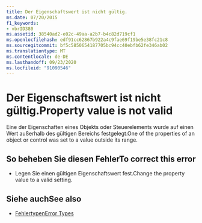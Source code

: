 ```yaml
---
title: Der Eigenschaftswert ist nicht gültig.
ms.date: 07/20/2015
f1_keywords:
- vbrID380
ms.assetid: 38540ad2-e02c-49aa-a2b7-b4c82d719cf1
ms.openlocfilehash: edf91cc62867b922a4c9fae69f19be5e38fc21c8
ms.sourcegitcommit: bf5c5850654187705bc94cc40ebfb62fe346ab02
ms.translationtype: MT
ms.contentlocale: de-DE
ms.lasthandoff: 09/23/2020
ms.locfileid: "91090546"
---
```

# <a name="property-value-is-not-valid"></a><span data-ttu-id="ecd8c-102">Der Eigenschaftswert ist nicht gültig.</span><span class="sxs-lookup"><span data-stu-id="ecd8c-102">Property value is not valid</span></span>

<span data-ttu-id="ecd8c-103">Eine der Eigenschaften eines Objekts oder Steuerelements wurde auf einen Wert außerhalb des gültigen Bereichs festgelegt.</span><span class="sxs-lookup"><span data-stu-id="ecd8c-103">One of the properties of an object or control was set to a value outside its range.</span></span>  
  
## <a name="to-correct-this-error"></a><span data-ttu-id="ecd8c-104">So beheben Sie diesen Fehler</span><span class="sxs-lookup"><span data-stu-id="ecd8c-104">To correct this error</span></span>  
  
- <span data-ttu-id="ecd8c-105">Legen Sie einen gültigen Eigenschaftswert fest.</span><span class="sxs-lookup"><span data-stu-id="ecd8c-105">Change the property value to a valid setting.</span></span>  
  
## <a name="see-also"></a><span data-ttu-id="ecd8c-106">Siehe auch</span><span class="sxs-lookup"><span data-stu-id="ecd8c-106">See also</span></span>

- [<span data-ttu-id="ecd8c-107">Fehlertypen</span><span class="sxs-lookup"><span data-stu-id="ecd8c-107">Error Types</span></span>](../programming-guide/language-features/error-types.md)
